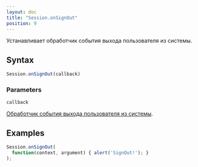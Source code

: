 ```yaml
---
layout: doc
title: "Session.onSignOut"
position: 9
---
```


Устанавливает обработчик события выхода пользователя из системы.

## Syntax

```js
Session.onSignOut(callback)
```

### Parameters

`callback`

[Обработчик события выхода пользователя из системы](../ResultCallback).

## Examples

```js
Session.onSignOut(
  function(context, argument) { alert('SignOut!'); }
);
```
